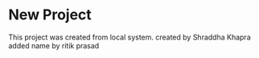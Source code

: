 # New Project

This project was created from local system.
created by Shraddha Khapra
added name by ritik prasad